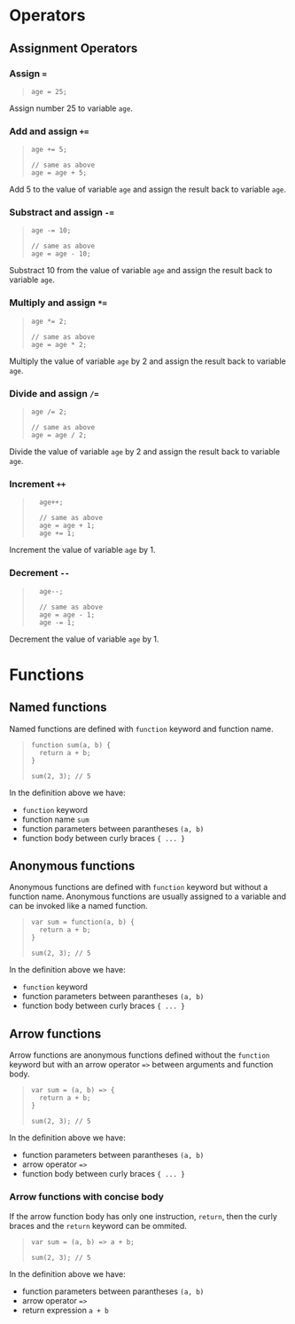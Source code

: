 # Operators

## Assignment Operators

### Assign `=`

>     age = 25;

Assign number 25 to variable `age`.

### Add and assign `+=`

>     age += 5;
>
>     // same as above
>     age = age + 5;

Add 5 to the value of variable `age` and assign the result back to variable `age`.

### Substract and assign `-=`

>     age -= 10;
>
>     // same as above
>     age = age - 10;

Substract 10 from the value of variable `age` and assign the result back to variable `age`.

### Multiply and assign `*=`

>     age *= 2;
>
>     // same as above
>     age = age * 2;

Multiply the value of variable `age` by 2 and assign the result back to variable `age`.

### Divide and assign `/=`

>     age /= 2;
>
>     // same as above
>     age = age / 2;

Divide the value of variable `age` by 2 and assign the result back to variable `age`.

### Increment `++`

>       age++;
>
>       // same as above
>       age = age + 1;
>       age += 1;

Increment the value of variable `age` by 1.

### Decrement `--`

>       age--;
>
>       // same as above
>       age = age - 1;
>       age -= 1;

Decrement the value of variable `age` by 1.

# Functions

## Named functions

Named functions are defined with `function` keyword and function name.

>     function sum(a, b) {
>       return a + b;
>     }
>
>     sum(2, 3); // 5

In the definition above we have:
* `function` keyword
* function name `sum`
* function parameters between parantheses `(a, b)`
* function body between curly braces `{ ... }`

## Anonymous functions

Anonymous functions are defined with `function` keyword but without a function name.
Anonymous functions are usually assigned to a variable and can be invoked like a named function.

>     var sum = function(a, b) {
>       return a + b;
>     }
>
>     sum(2, 3); // 5

In the definition above we have:
* `function` keyword
* function parameters between parantheses `(a, b)`
* function body between curly braces `{ ... }`

## Arrow functions

Arrow functions are anonymous functions defined without the `function` keyword but with an arrow operator `=>` between arguments and function body.

>     var sum = (a, b) => {
>       return a + b;
>     }
>
>     sum(2, 3); // 5

In the definition above we have:
* function parameters between parantheses `(a, b)`
* arrow operator `=>`
* function body between curly braces `{ ... }`

### Arrow functions with concise body
If the arrow function body has only one instruction, `return`, then the curly braces and the `return` keyword can be ommited.

>     var sum = (a, b) => a + b;
>
>     sum(2, 3); // 5

In the definition above we have:
* function parameters between parantheses `(a, b)`
* arrow operator `=>`
* return expression `a + b`